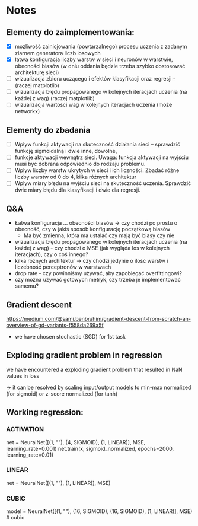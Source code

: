 # Notes

## Elementy do zaimplementowania:

- [x] możliwość zainicjowania (powtarzalnego) procesu uczenia z zadanym ziarnem generatora liczb losowych
- [x] łatwa konfiguracja liczby warstw w sieci i neuronów w warstwie, obecności biasów (w dniu oddania będzie trzeba
  szybko dostosować architekturę sieci)
- [ ] wizualizacja zbioru uczącego i efektów klasyfikacji oraz regresji - (raczej matplotlib)
- [ ] wizualizacja błędu propagowanego w kolejnych iteracjach uczenia (na każdej z wag) (raczej matplotlib)
- [ ] wizualizacja wartości wag w kolejnych iteracjach uczenia (może networkx)

## Elementy do zbadania

- [ ] Wpływ funkcji aktywacji na skuteczność działania sieci – sprawdzić funkcję sigmoidalną i dwie inne, dowolne,
- [ ] funkcje aktywacji wewnątrz sieci. Uwaga: funkcja aktywacji na wyjściu musi być dobrana odpowiednio do rodzaju
  problemu.
- [ ] Wpływ liczby warstw ukrytych w sieci i ich liczności. Zbadać różne liczby warstw od 0 do 4, kilka różnych
  architektur
- [ ] Wpływ miary błędu na wyjściu sieci na skuteczność uczenia. Sprawdzić dwie miary błędu dla klasyfikacji i dwie dla
  regresji.

## Q&A

- Łatwa konfiguracja ... obecności biasów -> czy chodzi po prostu o obecność, czy w jakiś sposób
  konfigurację początkową biasów
    - Ma być zmienna, która ma ustalać czy mają być biasy czy nie
- wizualizacja błędu propagowanego w kolejnych iteracjach uczenia (na każdej z wag) - czy chodzi o
  MSE (jak wygląda los w kolejnych iteracjach), czy o coś innego?
- kilka różnych architektur -> czy chodzi jedynie o ilość warstw i liczebność perceptronów w
  warstwach
- drop rate - czy powinniśmy używać, aby zapobiegać overfittingowi?
- czy można używać gotowych metryk, czy trzeba je implementować samemu?

## Gradient descent

https://medium.com/@sami.benbrahim/gradient-descent-from-scratch-an-overview-of-gd-variants-f558da269a5f

- we have chosen stochastic (SGD) for 1st task

## Exploding gradient problem in regression

we have encountered a exploding gradient problem that resulted in NaN values in loss

-> it can be resolved by scaling input/output models to min-max normalized (for sigmoid) or z-score normalized (for
tanh)

## Working regression:

### ACTIVATION

net = NeuralNet([(1, ""), (4, SIGMOID), (1, LINEAR)], MSE, learning_rate=0.001)
net.train(x, sigmoid_normalized, epochs=2000, learning_rate=0.01)

### LINEAR

net = NeuralNet([(1, ""), (1, LINEAR)], MSE)

### CUBIC

model = NeuralNet([(1, ""), (16, SIGMOID), (16, SIGMOID), (1, LINEAR)], MSE)  # cubic

